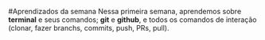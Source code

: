#Aprendizados da semana
Nessa primeira semana, aprendemos sobre **terminal** e seus comandos; **git** e **github**, e todos os comandos de interação (clonar, fazer branchs, commits, push, PRs, pull).